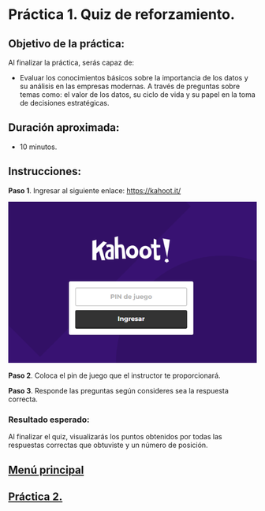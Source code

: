 # Práctica 1. Quiz de reforzamiento.

## Objetivo de la práctica:

Al finalizar la práctica, serás capaz de:

- Evaluar los conocimientos básicos sobre la importancia de los datos y su análisis en las empresas modernas. A través de preguntas sobre temas como: el valor de los datos, su ciclo de vida y su papel en la toma de decisiones estratégicas.

## Duración aproximada:
- 10 minutos.

## Instrucciones:
**Paso 1**. Ingresar al siguiente enlace: https://kahoot.it/ 

![Imagen 1](../images/img1.png)

**Paso 2**. Coloca el pin de juego que el instructor te proporcionará. 

**Paso 3**. Responde las preguntas según consideres sea la respuesta correcta.

### Resultado esperado:

Al finalizar el quiz, visualizarás los puntos obtenidos por todas las respuestas correctas que obtuviste y un número de posición. 

## [Menú principal](../README.md)

## [Práctica 2.](../Capítulo2/README.md)
